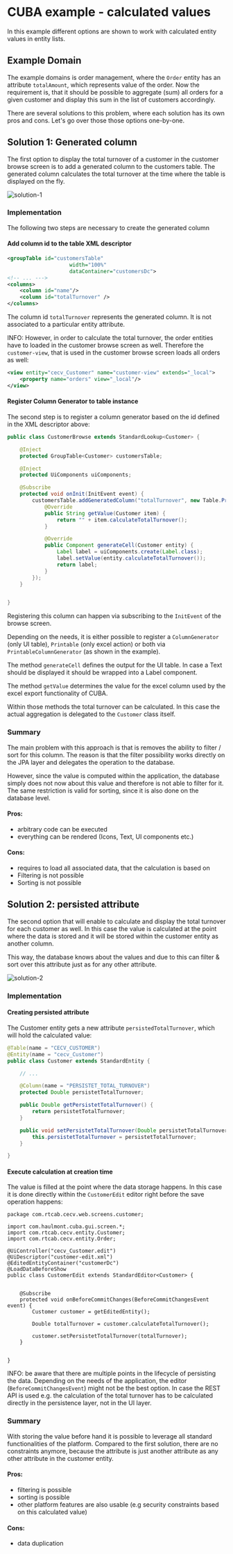 # CUBA example - calculated values

In this example different options are shown to work with calculated entity values in entity lists.

## Example Domain

The example domains is order management, where the `Order` entity has an attribute `totalAmount`, which represents
value of the order. Now the requirement is, that it should be possible to aggregate (sum) all orders for a given
customer and display this sum in the list of customers accordingly.


There are several solutions to this problem, where each solution has its own pros and cons. Let's go over those those
options one-by-one.


## Solution 1: Generated column

The first option to display the total turnover of a customer in the customer browse screen is to add a generated column
to the customers table. The generated column calculates the total turnover at the time where the table is displayed on the fly.

![solution-1](https://github.com/mariodavid/cuba-example-calculated-values/blob/master/img/solution-1.png)

### Implementation

The following two steps are necessary to create the generated column

#### Add column id to the table XML descriptor
```xml
<groupTable id="customersTable"
                    width="100%"
                    dataContainer="customersDc">
<!-- ... --->
<columns>
    <column id="name"/>
    <column id="totalTurnover" />
</columns>
```

The column id `totalTurnover` represents the generated column. It is not associated to a particular entity attribute.

INFO: However, in order to calculate the total turnover, the order entities have to loaded in the customer browse screen as well.
Therefore the `customer-view`, that is used in the customer browse screen loads all orders as well:

```xml
<view entity="cecv_Customer" name="customer-view" extends="_local">
    <property name="orders" view="_local"/>
</view>
```

#### Register Column Generator to table instance

The second step is to register a column generator based on the id defined in the XML descriptor above:

```java
public class CustomerBrowse extends StandardLookup<Customer> {

    @Inject
    protected GroupTable<Customer> customersTable;

    @Inject
    protected UiComponents uiComponents;

    @Subscribe
    protected void onInit(InitEvent event) {
        customersTable.addGeneratedColumn("totalTurnover", new Table.PrintableColumnGenerator<Customer, String>() {
            @Override
            public String getValue(Customer item) {
                return "" + item.calculateTotalTurnover();
            }

            @Override
            public Component generateCell(Customer entity) {
                Label label = uiComponents.create(Label.class);
                label.setValue(entity.calculateTotalTurnover());
                return label;
            }
        });
    }


}
```

Registering this column can happen via subscribing to the `InitEvent` of the browse screen.

Depending on the needs, it is either possible to register a `ColumnGenerator` (only UI table), `Printable` (only excel action)
 or both via `PrintableColumnGenerator` (as shown in the example).

The method `generateCell` defines the output for the UI table. In case a Text should be displayed it should be wrapped
into a Label component.

The method `getValue` determines the value for the excel column used by the excel export functionality of CUBA.

Within those methods the total turnover can be calculated. In this case the actual aggregation is delegated to the `Customer`
class itself.


### Summary

The main problem with this approach is that is removes the ability to filter / sort for this column. The reason
is that the filter possibility works directly on the JPA layer and delegates the operation to the database.

However, since the value is computed within the application, the database simply does not now about this value
and therefore is not able to filter for it. The same restriction is valid for sorting, since it is also done
on the database level.

#### Pros:
* arbitrary code can be executed
* everything can be rendered (Icons, Text, UI components etc.)

#### Cons:
* requires to load all associated data, that the calculation is based on
* Filtering is not possible
* Sorting is not possible


## Solution 2: persisted attribute

The second option that will enable to calculate and display the total turnover for each
customer as well. In this case the value is calculated at the point where the data is stored
and it will be stored within the customer entity as another column.

This way, the database knows about the values and due to this can filter & sort over this
attribute just as for any other attribute.

![solution-2](https://github.com/mariodavid/cuba-example-calculated-values/blob/master/img/solution-2.png)

### Implementation

#### Creating persisted attribute

The Customer entity gets a new attribute `persistedTotalTurnover`, which will hold the calculated
value:

```java
@Table(name = "CECV_CUSTOMER")
@Entity(name = "cecv_Customer")
public class Customer extends StandardEntity {

    // ...

    @Column(name = "PERSISTET_TOTAL_TURNOVER")
    protected Double persistetTotalTurnover;

    public Double getPersistetTotalTurnover() {
        return persistetTotalTurnover;
    }

    public void setPersistetTotalTurnover(Double persistetTotalTurnover) {
        this.persistetTotalTurnover = persistetTotalTurnover;
    }

}
```

#### Execute calculation at creation time

The value is filled at the point where the data storage happens. In this case it is done
directly within the `CustomerEdit` editor right before the save operation happens:

```
package com.rtcab.cecv.web.screens.customer;

import com.haulmont.cuba.gui.screen.*;
import com.rtcab.cecv.entity.Customer;
import com.rtcab.cecv.entity.Order;

@UiController("cecv_Customer.edit")
@UiDescriptor("customer-edit.xml")
@EditedEntityContainer("customerDc")
@LoadDataBeforeShow
public class CustomerEdit extends StandardEditor<Customer> {


    @Subscribe
    protected void onBeforeCommitChanges(BeforeCommitChangesEvent event) {
        Customer customer = getEditedEntity();

        Double totalTurnover = customer.calculateTotalTurnover();

        customer.setPersistetTotalTurnover(totalTurnover);
    }


}
```

INFO: be aware that there are multiple points in the lifecycle of persisting the data.
Depending on the needs of the application, the editor (`BeforeCommitChangesEvent`) might not
be the best option. In case the REST API is used e.g. the calculation of the total turnover
has to be calculated directly in the persistence layer, not in the UI layer.


### Summary

With storing the value before hand it is possible to leverage all standard functionalities of the platform.
Compared to the first solution, there are no constraints anymore, because the attribute is just another attribute
as any other attribute in the customer entity.

#### Pros:
* filtering is possible
* sorting is possible
* other platform features are also usable (e.g security constraints based on this calculated value)

#### Cons:
* data duplication






